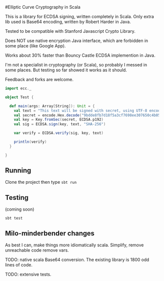 #Elliptic Curve Cryptography in Scala

This is a library for ECDSA signing, written completely in Scala.
Only extra lib used is Base64 encoding, written by Robert Harder in Java.

Tested to be compatible with Stanford Javascript Crypto Library.

Does NOT use native encryption Java interface, which are forbidden in some place (like Google App).

Works about 30% faster than Bouncy Castle ECDSA implemention in Java.

I'm not a specialist in cryptography (or Scala), so probably I messed in some places. But testing so far showed it works as it should.

Feedback and forks are welcome.

```scala
import ecc._

object Test {

  def main(args: Array[String]): Unit = {
    val text = "This text will be signed with secret, using UTF-8 encoding, SHA-256 hash and NIST p192 curve, and then verified"
    val secret = encode.Hex.decode("9bdde8fb7d18f5a3cf7698ee307650c4b05c74c5896eca00fc8af4355d54db7")
    val key = Key.fromSec(secret, ECDSA.p192)
    val sig = ECDSA.sign(key, text, "SHA-256")

    var verify = ECDSA.verify(sig, key, text)

    println(verify)
  }

}
```

## Running

Clone the project then type `sbt run`

## Testing

(coming soon)

`sbt test`

## Milo-minderbender changes

As best I can, make things more idiomatically scala.  Simplify, remove unreachable code  remove vars.

TODO: native scala Base64 conversion.  The existing library is 1800 odd lines of code.

TODO: extensive tests.